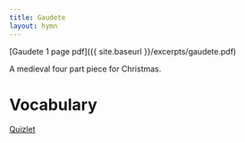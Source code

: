```yaml
---
title: Gaudete
layout: hymn
---
```


[Gaudete 1 page pdf]({{ site.baseurl }}/excerpts/gaudete.pdf)

A medieval four part piece for Christmas.

# Vocabulary

[Quizlet](https://quizlet.com/_2tv5a8)

